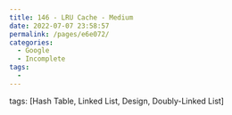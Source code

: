 ```yaml
---
title: 146 - LRU Cache - Medium
date: 2022-07-07 23:58:57
permalink: /pages/e6e072/
categories:
  - Google
  - Incomplete
tags:
  - 
---
```

tags: [Hash Table, Linked List, Design, Doubly-Linked List]